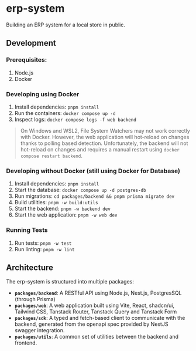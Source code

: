 # erp-system

Building an ERP system for a local store in public.

## Development

### Prerequisites:

1. Node.js
2. Docker

### Developing using Docker

1. Install dependencies: `pnpm install`
2. Run the containers: `docker compose up -d`
3. Inspect logs: `docker compose logs -f web backend`

> On Windows and WSL2, File System Watchers may not work correctly with Docker.
> However, the web application will hot-reload on changes thanks to polling based detection.
> Unfortunately, the backend will not hot-reload on changes and requires a manual restart using `docker compose restart backend`.

### Developing without Docker (still using Docker for Database)

1. Install dependencies: `pnpm install`
2. Start the database: `docker compose up -d postgres-db`
3. Run migrations: `cd packages/backend && pnpm prisma migrate dev`
4. Build utilities: `pnpm -w build:utils`
5. Start the backend: `pnpm -w backend dev`
6. Start the web application: `pnpm -w web dev`

### Running Tests

1. Run tests: `pnpm -w test`
2. Run linting: `pnpm -w lint`

## Architecture

The erp-system is structured into multiple packages:

- **`packages/backend`**: A RESTful API using Node.js, Nest.js, PostgresSQL (through Prisma)
- **`packages/web`**: A web application built using Vite, React, shadcn/ui, Tailwind CSS, Tanstack Router, Tanstack Query and Tanstack Form
- **`packages/sdk`**: A typed and fetch-based client to communicate with the backend, generated from the openapi spec provided by NestJS swagger integration.
- **`packages/utils`**: A common set of utilities between the backend and frontend.
